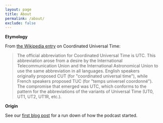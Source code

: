 ```yaml
---
layout: page
title: About
permalink: /about/
exclude: false
---
```


**Etymology**

From [the Wikipedia entry](https://en.wikipedia.org/wiki/Coordinated_Universal_Time#Etymology) on Coordinated Universal Time:

> The official abbreviation for Coordinated Universal Time is UTC. This abbreviation arose from a desire by the International Telecommunication Union and the International Astronomical Union to use the same abbreviation in all languages. English speakers originally proposed CUT (for "coordinated universal time"), while French speakers proposed TUC (for "temps universel coordonné"). The compromise that emerged was UTC, which conforms to the pattern for the abbreviations of the variants of Universal Time (UT0, UT1, UT2, UT1R, etc.).

**Origin**

See our [first blog post](/2019/04/21/utc-a-podcast-for-now/) for a run down of how the podcast started.